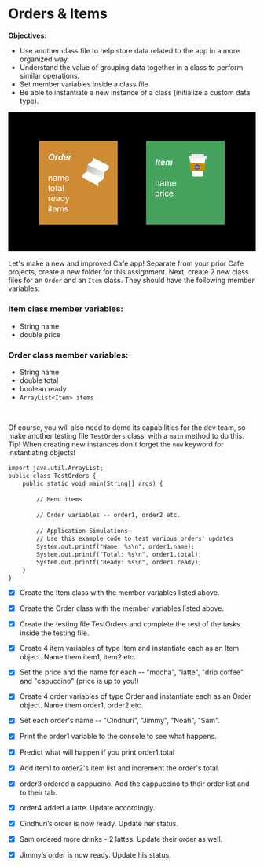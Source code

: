 # Orders & Items

**Objectives:**

- Use another class file to help store data related to the app in a more organized way.
- Understand the value of grouping data together in a class to perform similar operations.
- Set member variables inside a class file
- Be able to instantiate a new instance of a class (initialize a custom data type).

![](img.png)

Let's make a new and improved Cafe app! Separate from your prior Cafe projects, create a new folder for this assignment. Next, create 2 new class files for an ```Order``` and an ```Item``` class. They should have the following member variables:

### Item class member variables:

- String name
- double price

### Order class member variables:
- String name
- double total
- boolean ready
- ```ArrayList<Item> items```

<br>

Of course, you will also need to demo its capabilities for the dev team, so make another testing file ```TestOrders``` class, with a  ```main```  method to do this. Tip! When creating new instances don't forget the ```new``` keyword for instantiating objects!

```
import java.util.ArrayList;
public class TestOrders {
    public static void main(String[] args) {
    
        // Menu items
    
        // Order variables -- order1, order2 etc.
    
        // Application Simulations
        // Use this example code to test various orders' updates
        System.out.printf("Name: %s\n", order1.name);
        System.out.printf("Total: %s\n", order1.total);
        System.out.printf("Ready: %s\n", order1.ready);
    }
}
```

- [x] Create the Item class with the member variables listed above.


- [x] Create the Order class with the member variables listed above.


- [x] Create the testing file TestOrders and complete the rest of the tasks inside the testing file.


- [x] Create 4 item variables of type Item and instantiate each as an Item object. Name them item1, item2 etc.


- [x] Set the price and the name for each -- "mocha", "latte", "drip coffee" and "capuccino" (price is up to you!)


- [x] Create 4 order variables of type Order and instantiate each as an Order object. Name them order1, order2 etc.


- [x] Set each order's name -- "Cindhuri", "Jimmy", "Noah", "Sam".


- [x] Print the order1 variable to the console to see what happens.


- [x] Predict what will happen if you print order1.total


- [x] Add item1 to order2's item list and increment the order's total.


- [x] order3 ordered a cappucino. Add the cappuccino to their order list and to their tab.


- [x] order4 added a latte. Update accordingly.


- [x] Cindhuri’s order is now ready. Update her status.


- [x] Sam ordered more drinks - 2 lattes. Update their order as well.


- [x] Jimmy’s order is now ready. Update his status.
